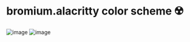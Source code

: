 # bromium.alacritty color scheme ☢️

![image](https://github.com/TheBromo/bromium.alacritty/assets/31920727/523d1f5c-658e-405f-9536-1b2236f3bae7)
![image](https://github.com/TheBromo/bromium.alacritty/assets/31920727/ba8d9624-d0e4-41ff-ab80-a2dfd112b6c2)
